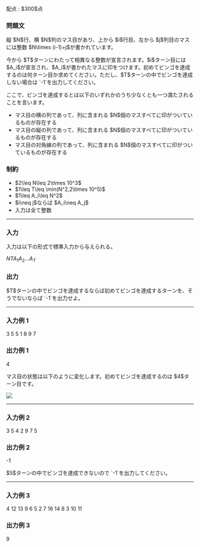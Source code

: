 
<div>

<span>

<span>

<p>
配点 : $300$点
</p>

<div>

<section>

### **問題文**

<p>
縦 $N$行、横 $N$列のマス目があり、上から $i$行目、左から $j$列目のマスには整数 $N\times (i-1)+j$が書かれています。
</p>

<p>
今から $T$ターンにわたって相異なる整数が宣言されます。$i$ターン目には $A_i$が宣言され、$A_i$が書かれたマスに印をつけます。初めてビンゴを達成するのは何ターン目か求めてください。ただし、$T$ターンの中でビンゴを達成しない場合は `-1`を出力してください。
</p>

<p>
ここで、ビンゴを達成するとは以下のいずれかのうち少なくとも一つ満たされることを言います。
</p>

<ul>

<li>
マス目の横の列であって、列に含まれる $N$個のマスすべてに印がついているものが存在する
</li>

<li>
マス目の縦の列であって、列に含まれる $N$個のマスすべてに印がついているものが存在する
</li>

<li>
マス目の対角線の列であって、列に含まれる $N$個のマスすべてに印がついているものが存在する
</li>

</ul>

</section>

</div>

<div>

<section>

### **制約**

<ul>

<li>
$2\leq N\leq 2\times 10^3$
</li>

<li>
$1\leq T\leq \min(N^2,2\times 10^5)$
</li>

<li>
$1\leq A_i\leq N^2$
</li>

<li>
$i\neq j$ならば $A_i\neq A_j$
</li>

<li>
入力は全て整数
</li>

</ul>

</section>

</div>

---

<div>

<div>

<section>

### **入力**

<p>
入力は以下の形式で標準入力から与えられる。
</p>

<div>

$N$$T$$A_1$$A_2$$\ldots$$A_T$
</div>

</section>

</div>

<div>

<section>

### **出力**

<p>
$T$ターンの中でビンゴを達成するならば初めてビンゴを達成するターンを、そうでないならば `-1`を出力せよ。
</p>

</section>

</div>

</div>

---

<div>

<section>

### **入力例 1**

<div>

3 5
5 1 8 9 7

</div>

</section>

</div>

<div>

<section>

### **出力例 1**

<div>

4

</div>

<p>
マス目の状態は以下のように変化します。初めてビンゴを達成するのは $4$ターン目です。
</p>

<p>

<img src="https://img.atcoder.jp/abc355/85614db45da7c299bcc5551fc45092a7.png">

</img>

</p>

</section>

</div>

---

<div>

<section>

### **入力例 2**

<div>

3 5
4 2 9 7 5

</div>

</section>

</div>

<div>

<section>

### **出力例 2**

<div>

-1

</div>

<p>
$5$ターンの中でビンゴを達成できないので `-1`を出力してください。
</p>

</section>

</div>

---

<div>

<section>

### **入力例 3**

<div>

4 12
13 9 6 5 2 7 16 14 8 3 10 11

</div>

</section>

</div>

<div>

<section>

### **出力例 3**

<div>

9

</div>

</section>

</div>

</span>

</span>

</div>
